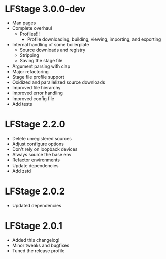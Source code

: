 # LFStage 3.0.0-dev
- Man pages
- Complete overhaul
    - Profiles!!!
        - Profile downloading, building, viewing, importing, and exporting
- Internal handling of some boilerplate
    - Source downloads and registry
    - Stripping
    - Saving the stage file
- Argument parsing with clap
- Major refactoring
- Stage file profile support
- Oxidized and parallelized source downloads
- Improved file hierarchy
- Improved error handling
- Improved config file
- Add tests

# LFStage 2.2.0
- Delete unregistered sources
- Adjust configure options
- Don't rely on loopback devices
- Always source the base env
- Refactor environments
- Update dependencies
- Add zstd

# LFStage 2.0.2
- Updated dependencies

# LFStage 2.0.1
- Added this changelog!
- Minor tweaks and bugfixes
- Tuned the release profile
